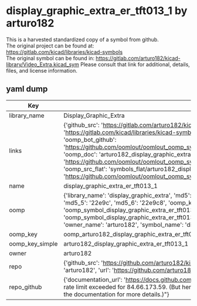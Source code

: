# display_graphic_extra_er_tft013_1 by arturo182  
This is a harvested standardized copy of a symbol from github.  
The original project can be found at:  
https://gitlab.com/kicad/libraries/kicad-symbols  
The original symbol can be found in:
https://gitlab.com/arturo182/kicad-library/Video_Extra.kicad_sym
Please consult that link for additional, details, files, and license information.  
## yaml dump  
| Key | Value |  
| --- | --- |  
| library_name | Display_Graphic_Extra |  
| links | {'github_src': 'https://gitlab.com/arturo182/kicad-library/Video_Extra.kicad_sym', 'github_src_repo': 'https://gitlab.com/kicad/libraries/kicad-symbols', 'oomp_bot': 'arturo182_display_graphic_extra_er_tft013_1/working', 'oomp_bot_github': 'https://github.com/oomlout/oomlout_oomp_symbol_bot/tree/main/arturo182_display_graphic_extra_er_tft013_1/working', 'oomp_doc': 'arturo182_display_graphic_extra_er_tft013_1/working', 'oomp_doc_github': 'https://github.com/oomlout/oomlout_oomp_symbol_doc/tree/main/arturo182_display_graphic_extra_er_tft013_1/working', 'oomp_src_flat': 'symbols_flat/arturo182_display_graphic_extra_er_tft013_1/working', 'oomp_src_flat_github': 'https://github.com/oomlout/oomlout_oomp_symbol_src/tree/main/arturo182_display_graphic_extra_er_tft013_1/working'} |  
| name | display_graphic_extra_er_tft013_1 |  
| oomp | {'library_name': 'display_graphic_extra', 'md5': '22e9c8b540cce17d5b0a61f6f19d8f04', 'md5_10': '22e9c8b540', 'md5_5': '22e9c', 'md5_6': '22e9c8', 'oomp_key': 'oomp_display_graphic_extra_er_tft013_1', 'oomp_key_extra': 'oomp_symbol_display_graphic_extra_er_tft013_1', 'oomp_key_full': 'oomp_symbol_display_graphic_extra_er_tft013_1_22e9c8', 'oomp_key_simple': 'display_graphic_extra_er_tft013_1', 'owner_name': 'arturo182', 'symbol_name': 'display_graphic_extra_er_tft013_1'} |  
| oomp_key | oomp_arturo182_display_graphic_extra_er_tft013_1 |  
| oomp_key_simple | arturo182_display_graphic_extra_er_tft013_1 |  
| owner | arturo182 |  
| repo | {'github_src': 'https://github.com/arturo182/kicad-library/Video_Extra.kicad_sym', 'name': 'kicad-library', 'owner': 'arturo182', 'url': 'https://github.com/arturo182/kicad-library'} |  
| repo_github | {'documentation_url': 'https://docs.github.com/rest/overview/resources-in-the-rest-api#rate-limiting', 'message': "API rate limit exceeded for 84.66.173.59. (But here's the good news: Authenticated requests get a higher rate limit. Check out the documentation for more details.)"} |  

